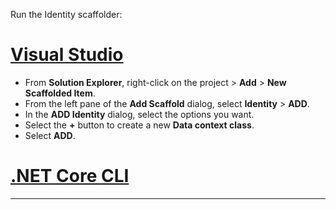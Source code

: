 Run the Identity scaffolder:

# [Visual Studio](#tab/visual-studio) 

* From **Solution Explorer**, right-click on the project > **Add** > **New Scaffolded Item**.
* From the left pane of the **Add Scaffold** dialog, select **Identity** > **ADD**.
* In the **ADD Identity** dialog, select the options you want.
* Select the **+** button to create a new **Data context class**.
* Select **ADD**.

# [.NET Core CLI](#tab/netcore-cli)

-------------